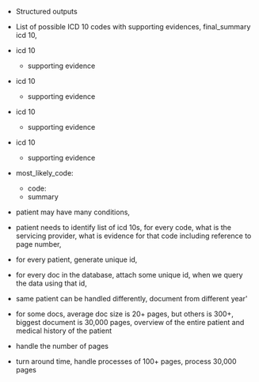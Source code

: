 - Structured outputs
- List of possible ICD 10 codes with supporting evidences, final_summary icd 10,

- icd 10
  - supporting evidence
- icd 10
  - supporting evidence
- icd 10
  - supporting evidence
- icd 10
  - supporting evidence
- most_likely_code:
   - code:
   - summary


- patient may have many conditions,
- patient needs to identify list of icd 10s, for every code, what is the servicing provider, what is evidence for that code including reference to page number, 
- for every patient, generate unique id, 
- for every doc in the database, attach some unique id, when we query the data using that id, 
- same patient can be handled differently, document from different year'
- for some docs, average doc size is 20+ pages, but others is 300+, biggest document is 30,000 pages, overview of the entire patient and medical history of the patient
- handle the number of pages
- turn around time, handle processes of 100+ pages, process 30,000 pages
